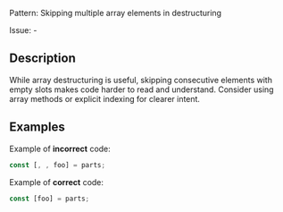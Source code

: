 Pattern: Skipping multiple array elements in destructuring

Issue: -

## Description

While array destructuring is useful, skipping consecutive elements with empty slots makes code harder to read and understand. Consider using array methods or explicit indexing for clearer intent.

## Examples

Example of **incorrect** code:
```javascript
const [, , foo] = parts;
```

Example of **correct** code:
```javascript
const [foo] = parts;
```